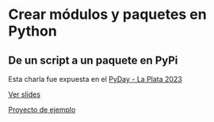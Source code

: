 Crear módulos y paquetes en Python
==================================

De un script a un paquete en PyPi
---------------------------------

Esta charla fue expuesta en el [PyDay - La Plata 2023](https://www.frlp.utn.edu.ar/se-viene-la-edicion-2023-del-pyday-la-plata-0)

[Ver slides](https://fernandolopez.github.io/pydaylp2023-paquetes)

[Proyecto de ejemplo](https://github.com/fernandolopez/pomodorotk)